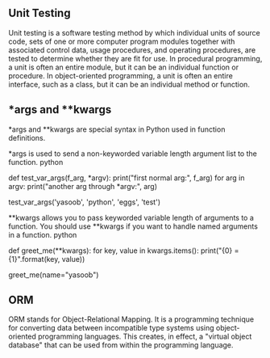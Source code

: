 
## Unit Testing

Unit testing is a software testing method by which individual units of source code, sets of one or more computer program modules together with associated control data, usage procedures, and operating procedures, are tested to determine whether they are fit for use. In procedural programming, a unit is often an entire module, but it can be an individual function or procedure. In object-oriented programming, a unit is often an entire interface, such as a class, but it can be an individual method or function.

## *args and **kwargs

*args and **kwargs are special syntax in Python used in function definitions.

*args is used to send a non-keyworded variable length argument list to the function.
python

def test_var_args(f_arg, *argv):
    print("first normal arg:", f_arg)
    for arg in argv:
        print("another arg through *argv:", arg)

test_var_args('yasoob', 'python', 'eggs', 'test')

**kwargs allows you to pass keyworded variable length of arguments to a function. You should use **kwargs if you want to handle named arguments in a function.
python

def greet_me(**kwargs):
    for key, value in kwargs.items():
        print("{0} = {1}".format(key, value))

greet_me(name="yasoob")

## ORM

ORM stands for Object-Relational Mapping. It is a programming technique for converting data between incompatible type systems using object-oriented programming languages. This creates, in effect, a "virtual object database" that can be used from within the programming language.
